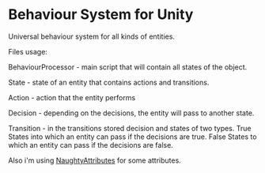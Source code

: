 # Behaviour System for Unity
Universal behaviour system for all kinds of entities.

Files usage:

BehaviourProcessor - main script that will contain all states of the object.

State - state of an entity that contains actions and transitions.

Action - action that the entity performs

Decision - depending on the decisions, the entity will pass to another state.

Transition - in the transitions stored decision and states of two types. True States into which an entity can pass if the decisions are true. False States to which an entity can pass if the decisions are false.

Also i'm using [NaughtyAttributes](https://github.com/dbrizov/NaughtyAttributes) for some attributes.





